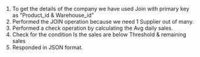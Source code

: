 1. To get the details of the company we have used Join with primary key as "Product_id & Warehouse_id"
2. Performed the JOIN operation because we need 1 Supplier out of many.
3. Performed a check operation by calculating the Avg daily sales.
4. Check for the condition Is the sales are below Threshold & remaining sales
5. Responded in JSON format.
